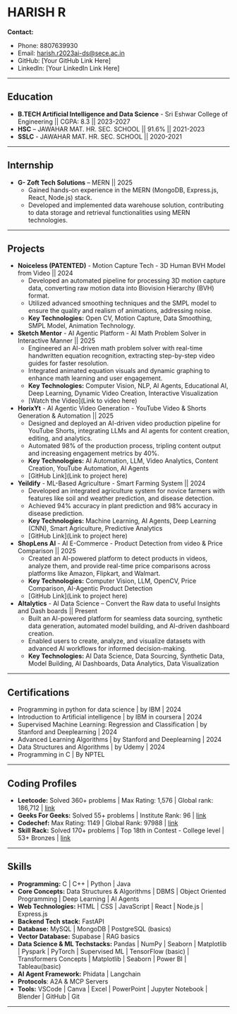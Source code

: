 # HARISH R

**Contact:**

*   Phone: 8807639930
*   Email: harish.r2023ai-ds@sece.ac.in
*   GitHub: [Your GitHub Link Here]
*   LinkedIn: [Your LinkedIn Link Here]

---

## Education

*   **B.TECH Artificial Intelligence and Data Science** - Sri Eshwar College of Engineering || CGPA: 8.3 || 2023-2027
*   **HSC** – JAWAHAR MAT. HR. SEC. SCHOOL || 91.6% || 2021-2023
*   **SSLC** - JAWAHAR MAT. HR. SEC. SCHOOL || 2020-2021

---

## Internship

*   **G- Zoft Tech Solutions** – MERN || 2025
    *   Gained hands-on experience in the MERN (MongoDB, Express.js, React, Node.js) stack.
    *   Developed and implemented data warehouse solution, contributing to data storage and retrieval functionalities using MERN technologies.

---

## Projects

*   **Noiceless (PATENTED)** - Motion Capture Tech - 3D Human BVH Model from Video || 2024
    *   Developed an automated pipeline for processing 3D motion capture data, converting raw motion data into Biovision Hierarchy (BVH) format.
    *   Utilized advanced smoothing techniques and the SMPL model to ensure the quality and realism of animations, addressing noise.
    *   **Key Technologies:** Open CV, Motion Capture, Data Smoothing, SMPL Model, Animation Technology.
*   **Sketch Mentor** - AI Agentic Platform - AI Math Problem Solver in Interactive Manner || 2025
    *   Engineered an AI-driven math problem solver with real-time handwritten equation recognition, extracting step-by-step video guides for faster resolution.
    *   Integrated animated equation visuals and dynamic graphing to enhance math learning and user engagement.
    *   **Key Technologies:** Computer Vision, NLP, AI Agents, Educational AI, Deep Learning, Dynamic Video Creation, Interactive Visualization
    *   [Watch the Video](Link to video here)
*   **HorixYt** - AI Agentic Video Generation - YouTube Video & Shorts Generation & Automation || 2025
    *   Designed and deployed an AI-driven video production pipeline for YouTube Shorts, integrating LLMs and AI agents for content creation, editing, and analytics.
    *   Automated 98% of the production process, tripling content output and increasing engagement metrics by 40%.
    *   **Key Technologies:** AI Automation, LLM, Video Analytics, Content Creation, YouTube Automation, AI Agents
    *   [GitHub Link](Link to project here)
*   **Yeildify** - ML-Based Agriculture - Smart Farming System || 2024
    *   Developed an integrated agriculture system for novice farmers with features like soil and weather prediction, and disease detection.
    *   Achieved 94% accuracy in plant prediction and 98% accuracy in disease prediction.
    *   **Key Technologies:** Machine Learning, AI Agents, Deep Learning (CNN), Smart Agriculture, Predictive Analytics
    *   [GitHub Link](Link to project here)
*   **ShopLens AI** - AI E-Commerce - Product Detection from video & Price Comparison || 2025
    *   Created an AI-powered platform to detect products in videos, analyze them, and provide real-time price comparisons across platforms like Amazon, Flipkart, and Walmart.
    *   **Key Technologies:** Computer Vision, LLM, OpenCV, Price Comparison, AI-Agentic Product Detection
    *   [GitHub Link](Link to project here)
*   **AItalytics** - AI Data Science – Convert the Raw data to useful Insights and Dash boards || Present
    *   Built an AI-powered platform for seamless data sourcing, synthetic data generation, automated model building, and AI-driven dashboard creation.
    *   Enabled users to create, analyze, and visualize datasets with advanced AI workflows for informed decision-making.
    *   **Key Technologies:** AI Data Science, Data Sourcing, Synthetic Data, Model Building, AI Dashboards, Data Analytics, Data Visualization

---

## Certifications

*   Programming in python for data science | by IBM | 2024
*   Introduction to Artificial intelligence | by IBM in coursera | 2024
*   Supervised Machine Learning: Regression and Classification | by Stanford and Deeplearning | 2024
*   Advanced Learning Algorithms | by Stanford and Deeplearning | 2024
*   Data Structures and Algorithms | by Udemy | 2024
*   Programming in C | By NPTEL

---

## Coding Profiles

*   **Leetcode:** Solved 360+ problems | Max Rating: 1,576 | Global rank: 186,712 | [link](link)
*   **Geeks For Geeks:** Solved 55+ problems | Institute Rank: 96 | [link](link)
*   **Codechef:** Max Rating: 1149 | Global Rank: 97988 | [link](link)
*   **Skill Rack:** Solved 170+ problems | Top 18th in Contest - College level | 53+ Bronzes | [link](link)

---

## Skills

*   **Programming:** C | C++ | Python | Java
*   **Core Concepts:** Data Structures & Algorithms | DBMS | Object Oriented Programming | Deep Learning | AI Agents
*   **Web Technologies:** HTML | CSS | JavaScript | React | Node.js | Express.js
*   **Backend Tech stack:** FastAPI
*   **Database:** MySQL | MongoDB | PostgreSQL (basics)
*   **Vector Database:** Supabase | RAG basics
*   **Data Science & ML Techstacks:** Pandas | NumPy | Seaborn | Matplotlib | Pyspark | PyTorch | Supervised ML | TensorFlow (basic) | Transformers Concepts | Matplotlib | Seaborn | Power BI | Tableau(basic)
*   **AI Agent Framework:** Phidata | Langchain
*   **Protocols**: A2A & MCP Servers
*   **Tools:** VSCode | Canva | Excel | PowerPoint | Jupyter Notebook | Blender | GitHub | Git

---